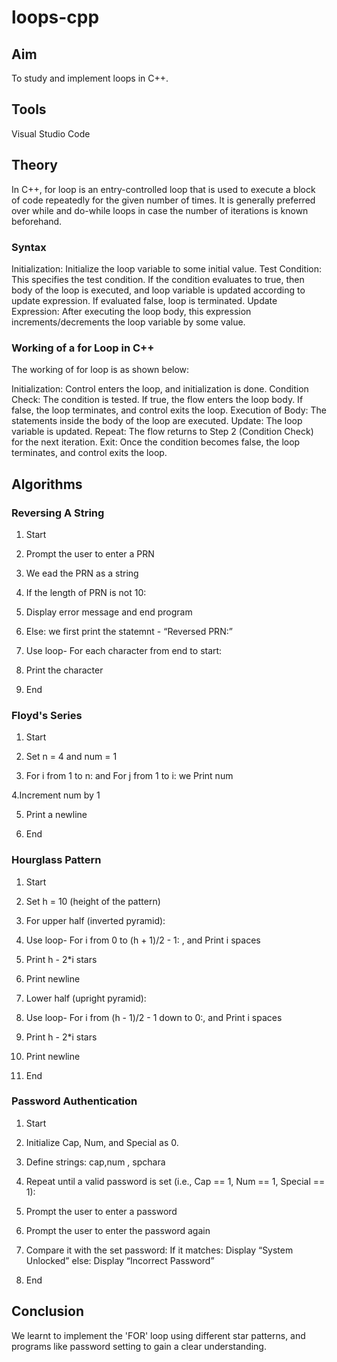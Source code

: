 # loops-cpp
## Aim
To study and implement loops in C++.
## Tools
Visual Studio Code 

## Theory 
In C++, for loop is an entry-controlled loop that is used to execute a block of code repeatedly for the given number of times. It is generally preferred over while and do-while loops in case the number of iterations is known beforehand.

### Syntax 
Initialization: Initialize the loop variable to some initial value.
Test Condition: This specifies the test condition. If the condition evaluates to true, then body of the loop is executed, and loop variable is updated according to update expression. If evaluated false, loop is terminated.
Update Expression: After executing the loop body, this expression increments/decrements the loop variable by some value.

### Working of a for Loop in C++
The working of for loop is as shown below:

Initialization: Control enters the loop, and initialization is done.
Condition Check: The condition is tested.
If true, the flow enters the loop body.
If false, the loop terminates, and control exits the loop.
Execution of Body: The statements inside the body of the loop are executed.
Update: The loop variable is updated.
Repeat: The flow returns to Step 2 (Condition Check) for the next iteration.
Exit: Once the condition becomes false, the loop terminates, and control exits the loop.

## Algorithms
### Reversing A String
1. Start

2. Prompt the user to enter a PRN

3. We ead the PRN as a string

4. If the length of PRN is not 10:

5. Display error message and end program

6. Else: we first print the statemnt - “Reversed PRN:”

7. Use loop- For each character from end to start:

8. Print the character

9. End
### Floyd's Series
1. Start

2. Set n = 4 and num = 1

3. For i from 1 to n: and For j from 1 to i: we Print num

4.Increment num by 1

5. Print a newline

6. End
### Hourglass Pattern
1. Start

2. Set h = 10 (height of the pattern)

3. For upper half (inverted pyramid):

4. Use loop- For i from 0 to (h + 1)/2 - 1: , and Print i spaces

5. Print h - 2*i stars

6. Print newline

7. Lower half (upright pyramid):

8. Use loop- For i from (h - 1)/2 - 1 down to 0:, and Print i spaces

9. Print h - 2*i stars

10. Print newline

11. End
### Password Authentication
1. Start

2. Initialize Cap, Num, and Special as 0.

3. Define strings: cap,num , spchara

4. Repeat until a valid password is set (i.e., Cap == 1, Num == 1, Special == 1):

5. Prompt the user to enter a password

6. Prompt the user to enter the password again

7. Compare it with the set password: If it matches: Display “System Unlocked” else: Display “Incorrect Password”

8. End

## Conclusion
We learnt to implement the 'FOR' loop using different star patterns, and programs like password setting to gain a clear understanding.
